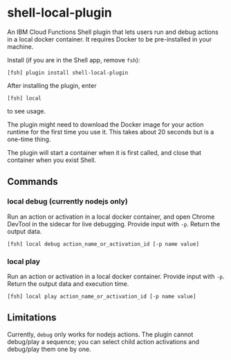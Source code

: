 # shell-local-plugin
An IBM Cloud Functions Shell plugin that lets users run and debug actions in a local docker container. It requires Docker to be pre-installed in your machine. 

Install (if you are in the Shell app, remove `fsh`): 
```
[fsh] plugin install shell-local-plugin
```

After installing the plugin, enter 
```
[fsh] local
```
to see usage. 

The plugin might need to download the Docker image for your action runtime for the first time you use it. This takes about 20 seconds but is a one-time thing.

The plugin will start a container when it is first called, and close that container when you exist Shell. 

## Commands

### local debug (currently nodejs only)
Run an action or activation in a local docker container, and open Chrome DevTool in the sidecar for live debugging. Provide input with `-p`. Return the output data. 
```
[fsh] local debug action_name_or_activation_id [-p name value]
```

### local play
Run an action or activation in a local docker container. Provide input with `-p`. Return the output data and execution time. 
```
[fsh] local play action_name_or_activation_id [-p name value]
```

## Limitations 

Currently, `debug` only works for nodejs actions. The plugin cannot debug/play a sequence; you can select child action activations and debug/play them one by one.

